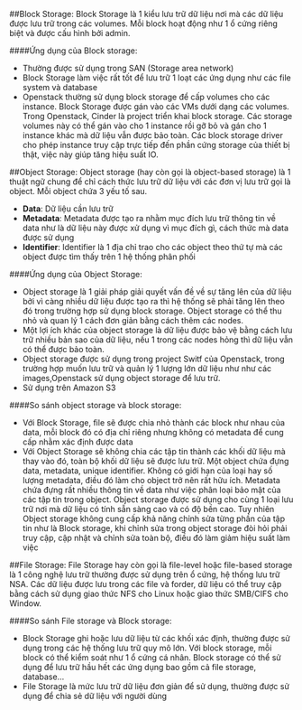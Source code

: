 ##Block Storage:
Block Storage là 1 kiểu lưu trữ dữ liệu nơi mà các dữ liệu được lưu trữ trong các volumes. Mỗi block hoạt động như 1 ổ cứng riêng biệt và được cấu hình bởi admin.

####Ứng dụng của Block storage:
- Thường được sử dụng trong SAN (Storage area network)
- Block Storage làm việc rất tốt để lưu trữ 1 loạt các ứng dụng như các file system và database
- Openstack thường sử dụng block storage để cấp volumes cho các instance. Block Storage được gán vào các VMs dưới dạng các volumes. Trong Openstack, Cinder là project triển khai block storage. Các storage volumes này có thể gán vào cho 1 instance rồi gỡ bỏ và gán cho 1 instance khác mà dữ liệu vẫn được bảo toàn. Các block storage driver cho phép instance truy cập trực tiếp đến phần cứng storage của thiết bị thật, việc này giúp tăng hiệu suất IO.

##Object Storage:
Object storage (hay còn gọi là object-based storage) là 1 thuật ngữ chung để chỉ cách thức lưu trữ dữ liệu với các đơn vị lưu trữ gọi là object. Mỗi object chứa 3 yếu tố sau.
- <b>Data</b>: Dữ liệu cần lưu trữ
- <b>Metadata</b>: Metadata được tạo ra nhằm mục đích lưu trữ thông tin về data như là dữ liệu này được xử dụng vì mục đích gì, cách thức mà data được sử dụng
- <b>Identifier</b>: Identifier là 1 địa chỉ trao cho các object theo thứ tự mà các object được tìm thấy trên 1 hệ thống phân phối

####Ứng dụng của Object Storage:
- Object storage là 1 giải pháp giải quyết vấn đề về sự tăng lên của dữ liệu bởi vì càng nhiều dữ liệu được tạo ra thì hệ thống sẽ phải tăng lên theo đó trong trường hợp sử dụng block storage. Object storage có thể thu nhỏ và quan lý 1 cách đơn giản bằng cách thêm các nodes.
- Một lợi ích khác của object storage là dữ liệu được bảo vệ bằng cách lưu trữ nhiều bản sao của dữ liệu, nếu 1 trong các nodes hỏng thì dữ liệu vẫn có thể được bảo toàn.
- Object storage được sử dụng trong project Switf của Openstack, trong trường hợp muốn lưu trữ và quản lý 1 lượng lớn dữ liệu như như các images,Openstack sử dụng object storage để lưu trữ.
- Sử dụng trên Amazon S3 

####So sánh object storage và block storage:
- Với Block Storage, file sẽ được chia nhỏ thành các block như nhau của data, mỗi block đó có địa chỉ riêng nhưng không có metadata để cung cấp nhằm xác định được data
- Với Object Storage sẽ không chia các tập tin thành các khối dữ liệu mà thay vào đó, toàn bộ khối dữ liệu sẽ được lưu trữ. Một object chứa đựng data, metadata, unique identifier. Không có giới hạn của loại hay số lượng metadata, điều đó làm cho object trở nên rất hữu ích. Metadata chứa đựng rất nhiều thông tin về data như việc phân loại bảo mật của các tập tin trong object. Object storage được sử dụng cho cùng 1 loại lưu trữ nơi mà dữ liệu có tính sẵn sàng cao và có độ bền cao. 
Tuy nhiên Object storage không cung cấp khả năng chỉnh sửa từng phần của tập tin như là Block storage, khi chỉnh sửa trong object storage đòi hỏi phải truy cập, cập nhật và chỉnh sửa toàn bộ, điều đó làm giảm hiệu suất làm việc

##File Storage:
File Storage hay còn gọi là file-level hoặc file-based storage là 1 công nghệ lưu trữ thường được sử dụng trên ổ cứng, hệ thống lưu trữ NSA. Các dữ liệu được lưu trong các file và forder, dữ liệu có thể truy cập bằng cách sử dụng giao thức NFS cho Linux hoặc giao thức SMB/CIFS cho Window.

####So sánh File storage và Block storage:
- Block Storage ghi hoặc lưu dữ liệu từ các khối xác định, thường được sử dụng trong các hệ thống lưu trữ quy mô lớn. Với block storage, mỗi block có thể kiểm soát như 1 ổ cứng cá nhân. Block storage có thể sử dụng để lưu trữ hầu hết các ứng dụng bao gồm cả file storage, database...
- File Storage là mức lưu trữ dữ liệu đơn giản để sử dụng, thường được sử dụng để chia sẻ dữ liệu với người dùng  
